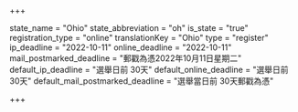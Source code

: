 +++

state_name = "Ohio"
state_abbreviation = "oh"
is_state = "true"
registration_type = "online"
translationKey = "Ohio"
type = "register"
ip_deadline = "2022-10-11"
online_deadline = "2022-10-11"
mail_postmarked_deadline = "郵戳為憑2022年10月11日星期二"
default_ip_deadline = "選舉日前 30天"
default_online_deadline = "選舉日前 30天"
default_mail_postmarked_deadline = "選舉當日前 30天郵戳為憑"

+++